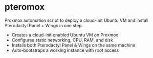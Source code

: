 # pteromox

Proxmox automation script to deploy a cloud-init Ubuntu VM and install Pterodactyl Panel + Wings in one step.

- Creates a cloud-init enabled Ubuntu VM on Proxmox
- Configures static networking, CPU, RAM, and disk
- Installs both Pterodactyl Panel & Wings on the same machine
- Auto-bootstraps a working instance with root access
